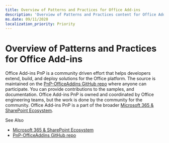 ```yaml
---
title: Overview of Patterns and Practices for Office Add-ins
description: 'Overview of Patterns and Practices content for Office Add-in developers.'
ms.date: 09/11/2020
localization_priority: Priority
---
```


# Overview of Patterns and Practices for Office Add-ins

Office Add-ins PnP is a community driven effort that helps developers extend, build, and deploy solutions for the Office platform. The source is maintained on the [PnP-OfficeAddins GitHub repo](https://github.com/OfficeDev/PnP-OfficeAddins) where anyone can participate. You can provide contributions to the samples, and documentation. Office Add-ins PnP is owned and coordinated by Office engineering teams, but the work is done by the community for the community. Office Add-ins PnP is a part of the broader [Microsoft 365 & SharePoint Ecosystem](https://developer.microsoft.com/office/blogs/microsoft-365-sharepoint-ecosystem-pnp-august-2020-update/).

See Also
- [Microsoft 365 & SharePoint Ecosystem](https://developer.microsoft.com/office/blogs/microsoft-365-sharepoint-ecosystem-pnp-august-2020-update/)
- [PnP-OfficeAddins GitHub repo](https://github.com/OfficeDev/PnP-OfficeAddins)